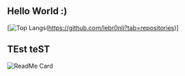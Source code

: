 ## Hello World :)

[![Top Langs](https://github-readme-stats.vercel.app/api/top-langs/?username=lebr0nli&layout=compact)(https://github.com/lebr0nli?tab=repositories)]

## TEst teST

![ReadMe Card](https://github-readme-stats.vercel.app/api/pin/?username=lebr0nli&repo=slader-extension&show_owner=True)
